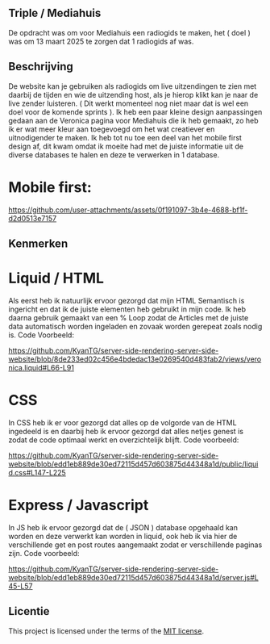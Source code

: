 ## Triple / Mediahuis

De opdracht was om voor Mediahuis een radiogids te maken, het ( doel ) was om 13 maart 2025 te zorgen dat 1 radiogids af was.

## Beschrijving

De website kan je gebruiken als radiogids om live uitzendingen te zien met daarbij de tijden en wie de uitzending host, als je hierop klikt kan je naar de live zender luisteren. ( Dit werkt momenteel nog niet maar dat is wel een doel voor de komende sprints ).
Ik heb een paar kleine design aanpassingen gedaan aan de Veronica pagina voor Mediahuis die ik heb gemaakt, zo heb ik er wat meer kleur aan toegevoegd om het wat creatiever en uitnodigender te maken. Ik heb tot nu toe een deel van het mobile first design af, dit kwam omdat ik moeite had met de juiste informatie uit de diverse databases te halen en deze te verwerken in 1 database.


# Mobile first:


https://github.com/user-attachments/assets/0f191097-3b4e-4688-bf1f-d2d0513e7157

## Kenmerken

# Liquid / HTML

Als eerst heb ik natuurlijk ervoor gezorgd dat mijn HTML Semantisch is ingericht en dat ik de juiste elementen heb gebruikt in mijn code. Ik heb daarna gebruik gemaakt van een % Loop zodat de Articles met de juiste data automatisch worden ingeladen en zovaak worden gerepeat zoals nodig is. Code Voorbeeld:

https://github.com/KyanTG/server-side-rendering-server-side-website/blob/8de233ed02c456e4bdedac13e0269540d483fab2/views/veronica.liquid#L66-L91

# CSS

In CSS heb ik er voor gezorgd dat alles op de volgorde van de HTML ingedeeld is en daarbij heb ik ervoor gezorgd dat alles netjes genest is zodat de code optimaal werkt en overzichtelijk blijft. Code voorbeeld:

https://github.com/KyanTG/server-side-rendering-server-side-website/blob/edd1eb889de30ed72115d457d603875d44348a1d/public/liquid.css#L147-L225

# Express / Javascript

In JS heb ik ervoor gezorgd dat de ( JSON ) database opgehaald kan worden en deze verwerkt kan worden in liquid, ook heb ik via hier de verschillende get en post routes aangemaakt zodat er verschillende paginas zijn. Code voorbeeld:

https://github.com/KyanTG/server-side-rendering-server-side-website/blob/edd1eb889de30ed72115d457d603875d44348a1d/server.js#L45-L57



## Licentie

This project is licensed under the terms of the [MIT license](./LICENSE).
